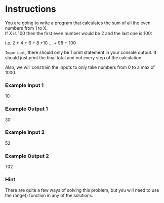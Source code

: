 # Instructions
You are going to write a program that calculates the sum of all the even numbers from 1 to X.\
If X is 100 then the first even number would be 2 and the last one is 100:

i.e. 2 + 4 + 6 + 8 +10 ... + 98 + 100

`Important`, there should only be 1 print statement in your console output. It should just print the final total and not every step of the calculation.

Also, we will constrain the inputs to only take numbers from 0 to a max of 1000.

### Example Input 1
10
### Example Output 1
30
### Example Input 2
52
### Example Output 2
702
### Hint
There are quite a few ways of solving this problem, but you will need to use the range() function in any of the solutions.